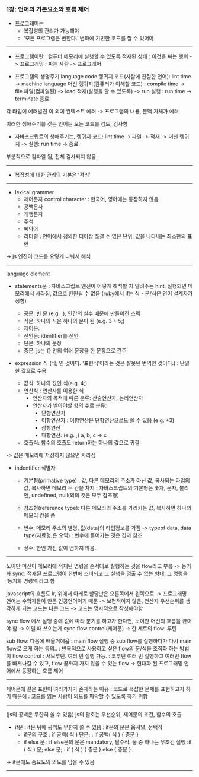 ### 1강: 언어의 기본요소와 흐름 제어

* 프로그래머는
	* 복잡성의 관리가 가능해야
	* ‘모든 프로그램은 변한다.’ 변화에 기민한 코드를 짤 수 있어야

----

* 프로그램이란
: 컴퓨터 메모리에 실행할 수 있도록 적재된 상태
: 이것을 짜는 행위 -> 프로그래밍
: 짜는 사람 -> 프로그래머

* 프로그램의 생명주기
     language code 렝귀지 코드(사람에 친절한 언어): lint time
-> machine language 머신 렝귀지(컴퓨터가 이해할 코드) : compile time
-> file 파일(컴파일된) 
-> load 적재(실행을 할 수 있도록) 
-> run 실행 : run time
-> terminate 종료

각 타임에 에러발견
이 외에 컨텍스트 에러 -> 프로그램의 내용, 문맥 자체가 에러

이러한 생애주기를 갖는 언어는 모든 코드를 검토, 검사함

* 자바스크립트의 생애주기는,
렝귀지 코드: lint time -> 파일 -> 적재 -> 머신 렝귀지 -> 실행: run time -> 종료

부분적으로 컴파일 됨, 전체 검사되지 않음.

---

* 복잡성에 대한 관리의 기본은 ‘격리’

---

* lexical grammer 
	- 제어문자 control character
	: 한국어, 영어에는 등장하지 않음
	- 공백문자
	- 개행문자
	- 주석
	- 예약어
	- 리터럴
	: 언어에서 정의한 더이상 쪼갤 수 없은 단위, 값을 나타내는 최소한의 표현

-> js 엔진이 코드를 요렇게 나눠서 해석

---
language element
* statements문
: 자바스크립트 엔진이 어떻게 해석할 지 알려주는 hint, 실행되면 메모리에서 사라짐, 값으로 환원될 수 없음
(ruby에서 if는 식 - 문/식은 언어 설계자가 정함)
	* 공문: 빈 문 (e.g. ;), 인간의 실수 때문에 만들어진 스펙
	* 식문: 하나의 식은 하나의 문이 됨 (e.g. 3 + 5;)
	* 제어문: 
	* 선언문: identifier를 선언
	* 단문: 하나의 문장
	* 중문:  js는 {} 안의 여러 문장을 한 문장으로 간주

* expression 식 (식, 인 것이다. ‘표현식’이라는 것은 잘못된 번역인 것이다.)
: 단일한 값으로 수용	
	* 값식: 하나의 값인 식(e.g. 4;)
	* 연산식
	: 연산자를 이용한 식
		* 연산자의 목적에 따른 분류: 산술연산자, 논리연산자
		* 연산자가 받아야할 항의 수로 분류: 
			* 단항연산자	
			* 이항연산자 : 이항연산은 단항연산으로도 쓸 수 있음 (e.g. +3)
			* 삼항연산 
			* 다항연산: (e.g. ,) a, b, c -> c
	* 호출식: 함수의 호출도 return하는 하나의 값으로 귀결

-> 값은 메모리에 저장하지 않으면 사라짐

* indentifier 식별자
	* 기본형(primative type)
	: 값, 다른 메모리의 주소가 아닌 값, 복사되는 타입의 값, 복사하면 메모리 두 칸을 차지
	: 자바스크립트의 기본형은 숫자, 문자, 불리언, undefined, null(외의 것은 모두 참조형)
	* 참조형(reference type): 다른 메모리의 주소를 가리키는 값, 복사하면 하나의 메모리 칸을 씀
	
	* 변수: 메모리 주소의 별명, 값(data)의 타입정보를 가짐
	-> typeof data, data type(자료형,은 오역)
		: 변수에 들어가는 것은 값과 참조
	* 상수:  한번 가진 값이 변하지 않음.

----

노이만 머신이 메모리에 적재된 명령을 순서대로 실행하는 것을 flow라고 부름
-> 동기화 sync: 적재된 프로그램이 한번에 소비되고 그 실행을 멈출 수 없는 형태, 그 명령을 ‘동기화 명령’이라고 함

javascript의 흐름도 lr, 위에서 아래로
할당만은 오른쪽에서 왼쪽으로
-> 프로그래밍 언어는 수학자들이 만든 인공언어이기 때문
-> 보편적이지 않은, 연산자 우선순위를 생각하게 되는 코드는 나쁜 코드
-> 코드는 명시적으로 작성해야함

sync flow 에서 
실행 중에 값에 따라 분기를 하고자 한다면, 노이만 머신의 흐름을 끊어야 함
-> 이럴 때 쓰이는게 sync flow control(제어문)
-> 한 세트의 flow: 루틴

sub flow: 다음에 배울거예욥
: main flow 실행 중 sub flow를 실행하다가 다시 main flow로 오게 하는 등의..
: 반복적으로 사용하고 싶은 flow의 문/식을 조직화 하는 방법이 flow control
: 서브루틴. 여러 번 실행 가능.
: 코루틴 여러 번 실행하고 여러번 flow를 빠져나갈 수 있고, flow 끝까지 가지 않을 수 있는 flow
-> 현대화 된 프로그래밍 언어에서 등장하는 흐름 제어

---

제어문에 같은 표현이 여러가지가 존재하는 이유
: 코드로 복잡한 문제를 표현하고자 하기 때문에
: 코드를 읽는 사람이 의도를 파악할 수 있도록 하기 위함

---

(js의 공백은 무한히 쓸 수 있음)
js의 괄호는 우선순위, 제어문의 조건, 함수의 호출

* if문 
: if문 뒤에 공백도 무한히 쓸 수 있음
: if문의 문은 옵셔널, 선택적
	* if문의 구조
	: if 공백( 식 ) 단문;
	: if 공백( 식 ) { 중문 }
	* if else 문
	: if else문의 문은 mandatory, 필수적. 둘 중 하나는 무조건 실행
	:if ( 식 ) 문;  else 문; 
	: if ( 식 ) { 중문 } else { 중문 }

-> if문에도 중요도의 의도를 담을 수 있음

---
